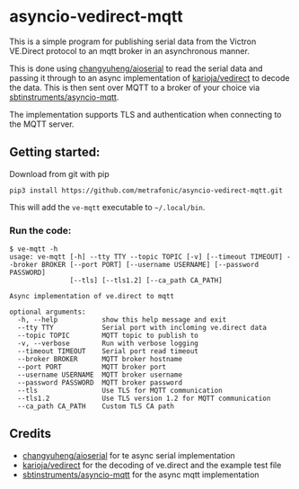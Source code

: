 # asyncio-vedirect-mqtt

This is a simple program for publishing serial data from the Victron VE.Direct protocol
to an mqtt broker in an asynchronous manner. 

This is done using [changyuheng/aioserial](https://github.com/changyuheng/aioserial) to read the serial data and passing it through 
to an async implementation of [karioja/vedirect](https://github.com/karioja/vedirect) to decode the data. This is then sent over MQTT to a 
broker of your choice via [sbtinstruments/asyncio-mqtt](https://github.com/sbtinstruments/asyncio-mqtt).

The implementation supports TLS and authentication when connecting to the MQTT server.

## Getting started:

Download from git with pip
```commandline
pip3 install https://github.com/metrafonic/asyncio-vedirect-mqtt.git
```
This will add the `ve-mqtt` executable to `~/.local/bin`.

### Run the code:
```text
$ ve-mqtt -h
usage: ve-mqtt [-h] --tty TTY --topic TOPIC [-v] [--timeout TIMEOUT] --broker BROKER [--port PORT] [--username USERNAME] [--password PASSWORD]
               [--tls] [--tls1.2] [--ca_path CA_PATH]

Async implementation of ve.direct to mqtt

optional arguments:
  -h, --help           show this help message and exit
  --tty TTY            Serial port with incloming ve.direct data
  --topic TOPIC        MQTT topic to publish to
  -v, --verbose        Run with verbose logging
  --timeout TIMEOUT    Serial port read timeout
  --broker BROKER      MQTT broker hostname
  --port PORT          MQTT broker port
  --username USERNAME  MQTT broker username
  --password PASSWORD  MQTT broker password
  --tls                Use TLS for MQTT communication
  --tls1.2             Use TLS version 1.2 for MQTT communication
  --ca_path CA_PATH    Custom TLS CA path

```

## Credits
- [changyuheng/aioserial](https://github.com/changyuheng/aioserial) for te async serial implementation
- [karioja/vedirect](https://github.com/karioja/vedirect) for the decoding of ve.direct and the example test file
- [sbtinstruments/asyncio-mqtt](https://github.com/sbtinstruments/asyncio-mqtt) for the async mqtt implementation